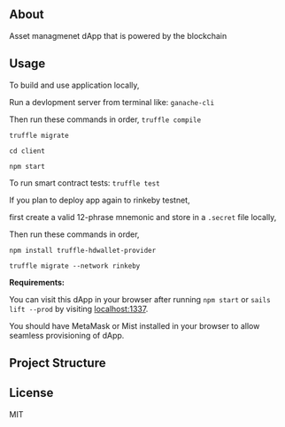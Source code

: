 ## About
Asset managmenet dApp that is powered by the blockchain

## Usage
To build and use application locally,

Run a devlopment server from terminal like: `ganache-cli`

Then run these commands in order,
`truffle compile`

`truffle migrate`

`cd client`

`npm start`

To run smart contract tests: `truffle test`

If you plan to deploy app again to rinkeby testnet, 

first create a valid 12-phrase mnemonic and store in a `.secret` file locally,
 
Then run these commands in order, 

`npm install truffle-hdwallet-provider`

`truffle migrate --network rinkeby`

**Requirements:**

You can visit this dApp in your browser after running `npm start` or `sails lift --prod` by visiting [localhost:1337](http://localhost:1337).

You should have MetaMask or Mist installed in your browser to allow seamless provisioning of dApp.

## Project Structure

## License
MIT